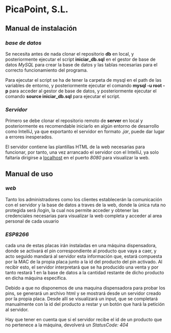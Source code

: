 # PicaPoint, S.L.

## __Manual de instalación__
### _base de datos_
Se necesita antes de nada clonar el repositorio __db__ en local, y posteriormente ejecutar el script __iniciar_db.sql__ en el gestor de base de datos _MySQL_ para crear la base de datos y las tablas necesarias para el correcto funcionamiento del programa.

Para ejecutar el script se ha de tener la carpeta de mysql en el path de las variables de entorno, y posteriormente ejecutar el comando __mysql -u root -p__ para acceder al gestor de base de datos, y posteriormente ejecutar el comando __source iniciar_db.sql__ para ejecutar el script.

### _Servidor_
Primero se debe clonar el repositorio remoto de __server__ en local y posteriormente es recomendable iniciarlo en algún entorno de desarrollo como IntelliJ, ya que exportanto el servidor en formato _.jar_, puede dar lugar a errores inesperados.

El servidor contiene las plantillas HTML de la web necesarias para funcionar, por tanto, una vez arrancado el servidor con el IntelliJ, ya solo faltaría dirigirse a [localhost](localhost:8080) en el puerto _8080_ para visualizar la web.

## __Manual de uso__
### _web_ 
Tanto los administradores como los clientes establecerán la comunicación con el servidor y la base de datos a traves de la web, donde la única ruta no protegida será /login, la cual nos permite acceder y obtener las credenciales necesarias para visualizar la web completa y acceder al area personal de cada usuario

### _ESP8266_
cada una de estas placas irán instaladas en una máquina dispensadora, donde se activará el pin correspondiente al producto que vaya a caer, y acto seguido mandará al servidor esta información que, estará compuesta por la MAC de la propia placa junto a la id del producto del pin activado. Al recibir esto, el servidor interpretará que se ha producido una venta y por tanto restará 1 en la base de datos a la cantidad restante de dicho producto en dicha máquina especifica.

Debido a que no disponemos de una maquina dispensadora para probar los pins, se generará un archivo html y se mostrará desde un servidor creado por la propia placa. Desde allí se visualizará un input, que se completará manualmente con la id del producto a restar y un botón que hará la petición al servidor.

Hay que tener en cuenta que si el servidor recibe el id de un producto que no pertenece a la máquina, devolverá un _StatusCode: 404_